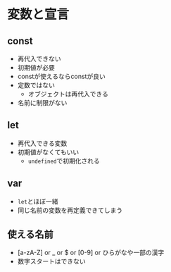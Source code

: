 # 変数と宣言

## const
- 再代入できない
- 初期値が必要
- constが使えるならconstが良い
- 定数ではない
  - オブジェクトは再代入できる
- 名前に制限がない

## let
- 再代入できる変数
- 初期値がなくてもいい
  - `undefined`で初期化される

## var
- `let`とほぼ一緒
- 同じ名前の変数を再定義できてしまう

## 使える名前
- [a-zA-Z] or _ or $ or [0-9] or ひらがなや一部の漢字
- 数字スタートはできない
